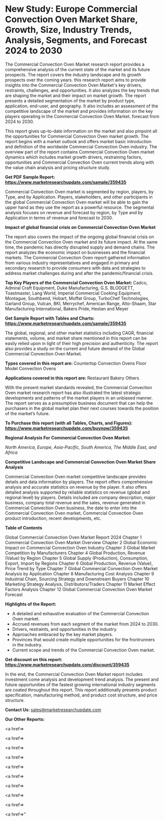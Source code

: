 # New Study: Europe Commercial Convection Oven Market Share, Growth, Size, Industry Trends, Analysis, Segments, and Forecast 2024 to 2030

The Commercial Convection Oven Market research report provides a comprehensive analysis of the current state of the market and its future prospects. The report covers the industry landscape and its growth prospects over the coming years. this research report aims to provide insights into the Commercial Convection Oven Market's key drivers, restraints, challenges, and opportunities. It also analyzes the key trends that are shaping the market and their impact on market growth. The report presents a detailed segmentation of the market by product type, application, end-user, and geography. It also includes an assessment of the competitive landscape of the market and provides information on the key players operating in the Commercial Convection Oven Market. forecast from 2024 to 2030.

This report gives up-to-date information on the market and also pinpoint all the opportunities for Commercial Convection Oven market growth. The report begins with a market outlook and offers market basic introduction and definition of the worldwide Commercial Convection Oven industry. The overview part of the report contains Commercial Convection Oven market dynamics which includes market growth drivers, restraining factors, opportunities and Commercial Convection Oven current trends along with the value chain analysis and pricing structure study.

<strong><b>Get PDF Sample Report: <a href=https://www.marketresearchupdate.com/sample/359435>https://www.marketresearchupdate.com/sample/359435</a></b></strong>

Commercial Convection Oven market is segmented by region, players, by Type, and by Application. Players, stakeholders, and other participants in the global Commercial Convection Oven market will be able to gain the upper hand as they use the report as a powerful resource. The segmental analysis focuses on revenue and forecast by region, by Type and by Application in terms of revenue and forecast to 2030.

<strong><b>Impact of global financial crisis on Commercial Convection Oven Market</b></strong>

The report also covers the impact of the ongoing global financial crisis on the Commercial Convection Oven market and its future impact. At the same time, the pandemic has directly disrupted supply and demand chains. The report analyzes the economic impact on businesses and the financial markets. The Commercial Convection Oven report gathered information from various industry representatives and engaged in primary and secondary research to provide consumers with data and strategies to address market challenges during and after the pandemic/financial crisis.

<strong><b>Top Key Players of the Commercial Convection Oven Market:
</b></strong>Cadco, Admiral Craft Equipment, Duke Manufacturing, G.S. BLODGETT, Toastmaster, Lang World, Imperial Commercial Cooking Equipment, Montague, Southbend, Hobart, Moffat Group, TurboChef Technologies, Garland Group, Vulcan, BKI, Merrychef, American Range, Alto-Shaam, Star Manufacturing International, Bakers Pride, Hestan and Meyer<strong><b>
</b></strong>

<strong><b>Get Sample Report with Tables and Charts: <a href=https://www.marketresearchupdate.com/sample/359435>https://www.marketresearchupdate.com/sample/359435</a></b></strong>

The global, regional, and other market statistics including CAGR, financial statements, volume, and market share mentioned in this report can be easily relied upon in light of their high precision and authenticity. The report also provides a study on the current and future demand of the Global Commercial Convection Oven Market.

<strong><b>Types covered in this report are:
</b></strong>Countertop Convection Ovens
Floor Model Convection Ovens<strong><b>
</b></strong>

<strong><b>Applications covered in this report are:
</b></strong>Restaurant
Bakery
Others<strong><b>
</b></strong>

With the present market standards revealed, the Commercial Convection Oven market research report has also illustrated the latest strategic developments and patterns of the market players in an unbiased manner. The report serves as a presumptive business document that can help the purchasers in the global market plan their next courses towards the position of the market’s future.

<strong><b>To Purchase this report (with all Tables, Charts, and Figures): <a href=https://www.marketresearchupdate.com/buynow/359435>https://www.marketresearchupdate.com/buynow/359435</a></b></strong>

<strong><b>Regional Analysis For Commercial Convection Oven Market:</b></strong>

<em><i>North America, Europe, Asia-Pacific, South America, The Middle East, and Africa</i></em>

<strong><b>Competitive Landscape and Commercial Convection Oven Market Share Analysis</b></strong>

Commercial Convection Oven market competitive landscape provides details and data information by players. The report offers comprehensive analysis and accurate statistics on revenue by the player. It also offers detailed analysis supported by reliable statistics on revenue (global and regional level) by players. Details included are company description, major business, company total revenue and the sales, revenue generated in Commercial Convection Oven business, the date to enter into the Commercial Convection Oven market, Commercial Convection Oven product introduction, recent developments, etc.

<strong><b>Table of Contents</b></strong>

Global Commercial Convection Oven Market Report 2024
Chapter 1 Commercial Convection Oven Market Overview
Chapter 2 Global Economic Impact on Commercial Convection Oven Industry
Chapter 3 Global Market Competition by Manufacturers
Chapter 4 Global Production, Revenue (Value) by Region
Chapter 5 Global Supply (Production), Consumption, Export, Import by Regions
Chapter 6 Global Production, Revenue (Value), Price Trend by Type
Chapter 7 Global Commercial Convection Oven Market Analysis by Application
Chapter 8 Manufacturing Cost Analysis
Chapter 9 Industrial Chain, Sourcing Strategy and Downstream Buyers
Chapter 10 Marketing Strategy Analysis, Distributors/Traders
Chapter 11 Market Effect Factors Analysis
Chapter 12 Global Commercial Convection Oven Market Forecast

<strong><b>Highlights of the Report:</b></strong>

- A detailed and exhaustive evaluation of the Commercial Convection Oven market.
- Accrued revenues from each segment of the market from 2024 to 2030.
- Drivers, restraints, and opportunities in the industry.
- Approaches embraced by the key market players.
- Provinces that would create multiple opportunities for the frontrunners in the industry.
- Current scope and trends of the Commercial Convection Oven market.

<strong><b>Get discount on this report: <a href=https://www.marketresearchupdate.com/discount/359435>https://www.marketresearchupdate.com/discount/359435</a></b></strong>

In the end, the Commercial Convection Oven Market report includes investment come analysis and development trend analysis. The present and future opportunities of the fastest growing international industry segments are coated throughout this report. This report additionally presents product specification, manufacturing method, and product cost structure, and price structure.

<strong><b>Contact Us:
</b></strong>sales@marketresearchupdate.com

<strong>Our Other Reports:</strong>

<a href=></a>

<a href=></a>

<a href=></a>

<a href=></a>

<a href=></a>

<a href=></a>

<a href=></a>

<a href=></a>

<a href=></a>

<a href=></a>"
